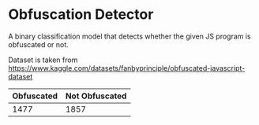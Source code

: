 # Obfuscation Detector

A binary classification model that detects whether the given JS program is obfuscated or not.

Dataset is taken from https://www.kaggle.com/datasets/fanbyprinciple/obfuscated-javascript-dataset

| Obfuscated      | Not Obfuscated |
| -----------     | -------------- |
|    1477         |      1857      |
